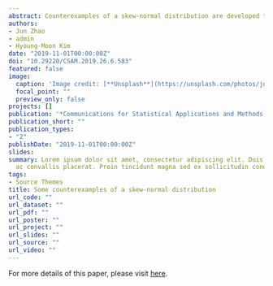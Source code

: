 ```yaml
---
abstract: Counterexamples of a skew-normal distribution are developed to improve our understanding of this distribu-tion. Two examples on bivariate non-skew-normal distribution owning marginal skew-normal distributions arefirst provided. Sum of dependent skew-normal and normal variables does not follow a skew-normal distribution.Continuous bivariate density with discontinuous marginal density also exists in skew-normal distribution. Anexample presents that the range of possible correlations for bivariate skew-normal distribution is constrained in arelatively small set. For unified skew-normal variables, an example about converging in law are discussed. Con-vergence in distribution is involved in two separate examples for skew-normal variables. The point estimationproblem, which is not a counterexample, is provided because of its importance in understanding the skew-normaldistribution. These materials are useful for undergraduate and/or graduate teaching courses.
authors:
- Jun Zhao
- admin
- Hyoung-Moon Kim
date: "2019-11-01T00:00:00Z"
doi: "10.29220/CSAM.2019.26.6.583"
featured: false
image:
  caption: 'Image credit: [**Unsplash**](https://unsplash.com/photos/jdD8gXaTZsc)'
  focal_point: ""
  preview_only: false
projects: []
publication: '*Communications for Statistical Applications and Methods, 26*(6), 583-589'
publication_short: ""
publication_types:
- "2"
publishDate: "2019-11-01T00:00:00Z"
slides: 
summary: Lorem ipsum dolor sit amet, consectetur adipiscing elit. Duis posuere tellus
  ac convallis placerat. Proin tincidunt magna sed ex sollicitudin condimentum.
tags:
- Source Themes
title: Some counterexamples of a skew-normal distribution
url_code: ""
url_dataset: ""
url_pdf: ""
url_poster: ""
url_project: ""
url_slides: ""
url_source: ""
url_video: ""
---
```


For more details of this paper, please visit [here](https://www.researchgate.net/publication/337863642_Some_counterexamples_of_a_skew-normal_distribution).